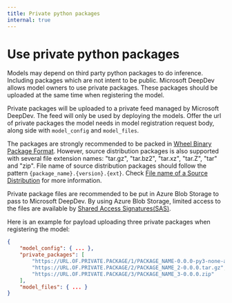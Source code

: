 ```yaml
---
title: Private python packages
internal: true
---
```


# Use private python packages

Models may depend on third party python packages to do inference. Including packages which are not intent to be public. Microsoft DeepDev allows model owners to use private packages. These packages should be uploaded at the same time when registering the model.

Private packages will be uploaded to a private feed managed by Microsoft DeepDev. The feed will only be used by deploying the models. Offer the url of private packages the model needs in model registration request body, along side with `model_config` and `model_files`.

The packages are strongly recommended to be packed in [Wheel Binary Package Format](https://www.python.org/dev/peps/pep-0491/). However, source distribution packages is also supported with several file extension names: "tar.gz", "tar.bz2", "tar.xz", "tar.Z", "tar" and "zip". File name of source distribution packages should follow the pattern `{package_name}.{version}.{ext}`. Check [File name of a Source Distribution](https://www.python.org/dev/peps/pep-0625/) for more information.

Private package files are recommended to be put in Azure Blob Storage to pass to Microsoft DeepDev. By using Azure Blob Storage, limited access to the files are available by [Shared Access Signatures(SAS)](https://docs.microsoft.com/en-us/azure/storage/common/storage-sas-overview).

Here is an example for payload uploading three private packages when registering the model:

```JSON
{
    "model_config": { ... },
    "private_packages": [
        "https://URL.OF.PRIVATE.PACKAGE/1/PACKAGE_NAME-0.0.0-py3-none-any.whl",
        "https://URL.OF.PRIVATE.PACKAGE/2/PACKAGE_NAME_2-0.0.0.tar.gz",
        "https://URL.OF.PRIVATE.PACKAGE/3/PACKAGE_NAME_3-0.0.0.zip"
    ],
    "model_files": { ... }
}
```
